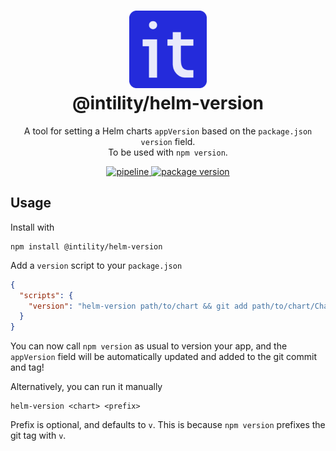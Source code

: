 <h1 align="center">
  <img src="./.github/images/logo192.png" width="124px" /><br />
  @intility/helm-version
</h1>

<p align="center">
  A tool for setting a Helm charts <code>appVersion</code> based on the <code>package.json</code> <code>version</code> field.
  <br />
  To be used with <code>npm version</code>.
</p>

<p align="center">
  <a href="https://github.com/Intility/helm-version/actions">
    <img alt="pipeline" src="https://github.com/Intility/helm-version/actions/workflows/publish.yml/badge.svg" style="max-width:100%;" />
  </a>
  <a href="https://www.npmjs.com/package/@intility/helm-version">
    <img alt="package version" src="https://img.shields.io/npm/v/@intility/helm-version" style="max-width:100%;" />
  </a>
</p>

## Usage

Install with

```shell
npm install @intility/helm-version
```

Add a `version` script to your `package.json`

```json
{
  "scripts": {
    "version": "helm-version path/to/chart && git add path/to/chart/Chart.yaml"
  }
}
```

You can now call `npm version` as usual to version your app,
and the `appVersion` field will be automatically updated and added to the git commit and tag!

Alternatively, you can run it manually

```shell
helm-version <chart> <prefix>
```

Prefix is optional, and defaults to `v`.
This is because `npm version` prefixes the git tag with `v`.
